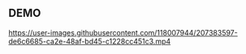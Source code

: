 ## DEMO

https://user-images.githubusercontent.com/118007944/207383597-de6c6685-ca2e-48af-bd45-c1228cc451c3.mp4
